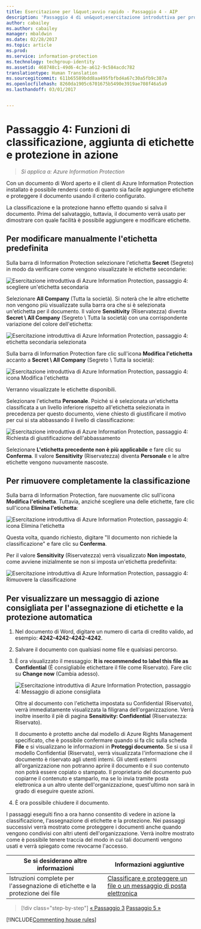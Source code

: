 ```yaml
---
title: Esercitazione per l&quot;avvio rapido - Passaggio 4 - AIP
description: 'Passaggio 4 di un&quot;esercitazione introduttiva per provare rapidamente a usare Azure Information Protection: vedere in azione le funzioni di aggiunta di etichette e protezione.'
author: cabailey
ms.author: cabailey
manager: mbaldwin
ms.date: 02/28/2017
ms.topic: article
ms.prod: 
ms.service: information-protection
ms.technology: techgroup-identity
ms.assetid: 468748c1-49d6-4c3e-a612-9c584acdc782
translationtype: Human Translation
ms.sourcegitcommit: 611b65589bdd8aa495fbfbd4a67c30a5fb9c387a
ms.openlocfilehash: 8260da1905c6701675b5490e3919ae708f46a5a9
ms.lasthandoff: 03/01/2017


---
```


# <a name="step-4-see-classification-labeling-and-protection-in-action"></a>Passaggio 4: Funzioni di classificazione, aggiunta di etichette e protezione in azione 

>*Si applica a: Azure Information Protection*

Con un documento di Word aperto e il client di Azure Information Protection installato è possibile rendersi conto di quanto sia facile aggiungere etichette e proteggere il documento usando il criterio configurato.

La classificazione e la protezione hanno effetto quando si salva il documento. Prima del salvataggio, tuttavia, il documento verrà usato per dimostrare con quale facilità è possibile aggiungere e modificare etichette.

## <a name="to-manually-change-our-default-label"></a>Per modificare manualmente l'etichetta predefinita

Sulla barra di Information Protection selezionare l'etichetta **Secret** (Segreto) in modo da verificare come vengono visualizzate le etichette secondarie:

![Esercitazione introduttiva di Azure Information Protection, passaggio 4: scegliere un'etichetta secondaria](../media/info-protect-sub-labels.png)

Selezionare **All Company** (Tutta la società). Si noterà che le altre etichette non vengono più visualizzate sulla barra ora che si è selezionata un'etichetta per il documento. Il valore **Sensitivity** (Riservatezza) diventa **Secret \ All Company** (Segreto \ Tutta la società) con una corrispondente variazione del colore dell'etichetta:

![Esercitazione introduttiva di Azure Information Protection, passaggio 4: etichetta secondaria selezionata](../media/info-protect-sub-label-selected.png)

Sulla barra di Information Protection fare clic sull'icona **Modifica l'etichetta** accanto a **Secret \ All Company** (Segreto \ Tutta la società):

![Esercitazione introduttiva di Azure Information Protection, passaggio 4: icona Modifica l'etichetta](../media/info-protect-edit-label-selected.png)

Verranno visualizzate le etichette disponibili.

Selezionare l'etichetta **Personale**. Poiché si è selezionata un'etichetta classificata a un livello inferiore rispetto all'etichetta selezionata in precedenza per questo documento, viene chiesto di giustificare il motivo per cui si sta abbassando il livello di classificazione:

![Esercitazione introduttiva di Azure Information Protection, passaggio 4: Richiesta di giustificazione dell'abbassamento](../media/info-protect-lower-justification.png)

Selezionare **L'etichetta precedente non è più applicabile** e fare clic su **Conferma**. Il valore **Sensitivity** (Riservatezza) diventa **Personale** e le altre etichette vengono nuovamente nascoste.

## <a name="to-remove-the-classification-completely"></a>Per rimuovere completamente la classificazione

Sulla barra di Information Protection, fare nuovamente clic sull'icona **Modifica l'etichetta**. Tuttavia, anziché scegliere una delle etichette, fare clic sull'icona **Elimina l'etichetta**:

![Esercitazione introduttiva di Azure Information Protection, passaggio 4: icona Elimina l'etichetta](../media/delete-icon-from-personal.png)

Questa volta, quando richiesto, digitare "Il documento non richiede la classificazione" e fare clic su **Conferma**.  

Per il valore **Sensitivity** (Riservatezza) verrà visualizzato **Non impostato**, come avviene inizialmente se non si imposta un'etichetta predefinita:

![Esercitazione introduttiva di Azure Information Protection, passaggio 4: Rimuovere la classificazione](../media/sensitivity-not-set.png)


## <a name="to-see-a-recommendation-prompt-for-labeling-and-automatic-protection"></a>Per visualizzare un messaggio di azione consigliata per l'assegnazione di etichette e la protezione automatica

1. Nel documento di Word, digitare un numero di carta di credito valido, ad esempio: **4242-4242-4242-4242**. 

2. Salvare il documento con qualsiasi nome file e qualsiasi percorso. 

3. È ora visualizzato il messaggio: **It is recommended to label this file as Confidential** (È consigliabile etichettare il file come Riservato). Fare clic su **Change now** (Cambia adesso).

    ![Esercitazione introduttiva di Azure Information Protection, passaggio 4: Messaggio di azione consigliata](../media/change-now.png)

    Oltre al documento con l'etichetta impostata su Confidential (Riservato), verrà immediatamente visualizzata la filigrana dell'organizzazione. Verrà inoltre inserito il piè di pagina **Sensitivity: Confidential** (Riservatezza: Riservato). 

    Il documento è protetto anche dal modello di Azure Rights Management specificato, che è possibile confermare quando si fa clic sulla scheda **File** e si visualizzano le informazioni in **Proteggi documento**. Se si usa il modello Confidential (Riservato), verrà visualizzata l'informazione che il documento è riservato agli utenti interni. Gli utenti esterni all'organizzazione non potranno aprire il documento e il suo contenuto non potrà essere copiato o stampato. Il proprietario del documento può copiarne il contenuto e stamparlo, ma se lo invia tramite posta elettronica a un altro utente dell'organizzazione, quest'ultimo non sarà in grado di eseguire queste azioni.

4. È ora possibile chiudere il documento.

I passaggi eseguiti fino a ora hanno consentito di vedere in azione la classificazione, l'assegnazione di etichette e la protezione. Nei passaggi successivi verrà mostrato come proteggere i documenti anche quando vengono condivisi con altri utenti dell'organizzazione. Verrà inoltre mostrato come è possibile tenere traccia del modo in cui tali documenti vengono usati e verrà spiegato come revocarne l'accesso.

|Se si desiderano altre informazioni|Informazioni aggiuntive|
|--------------------------------|--------------------------|
|Istruzioni complete per l'assegnazione di etichette e la protezione dei file |[Classificare e proteggere un file o un messaggio di posta elettronica](../rms-client/client-classify-protect.md)|





>[!div class="step-by-step"]
[&#171; Passaggio 3](infoprotect-tutorial-step3.md)
[Passaggio 5 &#187;](infoprotect-tutorial-step5.md)

[!INCLUDE[Commenting house rules](../includes/houserules.md)]
